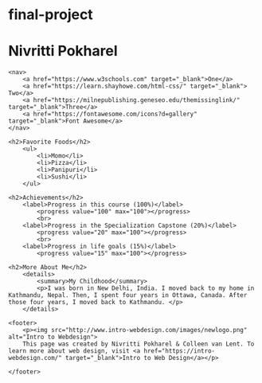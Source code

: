 # final-project
<!DOCTYPE html>
<html lang="en">

<head>
	<meta charset="utf-8">
	<title>HTML5project NivPo</title>
</head>

<body>
	<h1>Nivritti Pokharel</h1>

	<nav>
		<a href="https://www.w3schools.com" target="_blank">One</a>
		<a href="https://learn.shayhowe.com/html-css/" target="_blank"> Two</a>
		<a href="https://milnepublishing.geneseo.edu/themissinglink/" target="_blank">Three</a>
		<a href="https://fontawesome.com/icons?d=gallery" target="_blank">Font Awesome</a>
	</nav>

	<h2>Favorite Foods</h2>
		<ul>
			<li>Momo</li>
			<li>Pizza</li>
			<li>Panipuri</li>
			<li>Sushi</li>
		</ul>

	<h2>Achievements</h2>
		<label>Progress in this course (100%)</label>
			<progress value="100" max="100"></progress>
			<br>
		<label>Progress in the Specialization Capstone (20%)</label>
			<progress value="20" max="100"></progress>
			<br>
		<label>Progress in life goals (15%)</label>
			<progress value="15" max="100"></progress>

	<h2>More About Me</h2>
		<details>
			<summary>My Childhood</summary>
			<p>I was born in New Delhi, India. I moved back to my home in Kathmandu, Nepal. Then, I spent four years in Ottawa, Canada. After those four years, I moved back to Kathmandu. </p>
		</details>

	<footer>
		<p><img src="http://www.intro-webdesign.com/images/newlogo.png" alt="Intro to Webdesign">
		This page was created by Nivritti Pokharel & Colleen van Lent. To learn more about web design, visit <a href="https://intro-webdesign.com/" target="_blank">Intro to Web Design</a></p>

	</footer>


</body>
</html>
